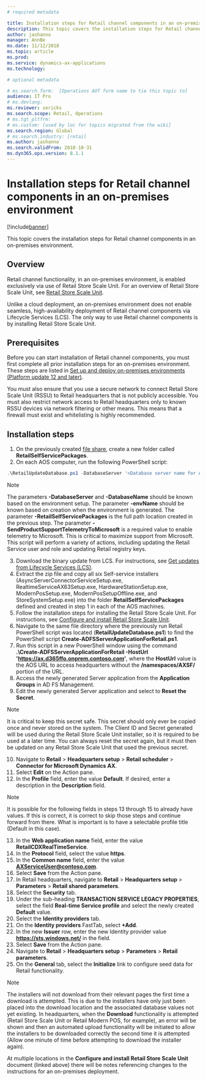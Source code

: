 ```yaml
---
# required metadata

title: Installation steps for Retail channel components in an on-premises environment
description: This topic covers the installation steps for Retail channel components in an on-premises environment. 
author: jashanno
manager: AnnBe
ms.date: 11/12/2018
ms.topic: article
ms.prod: 
ms.service: dynamics-ax-applications
ms.technology: 

# optional metadata

# ms.search.form:  [Operations AOT form name to tie this topic to]
audience: IT Pro
# ms.devlang: 
ms.reviewer: sericks
ms.search.scope: Retail, Operations 
# ms.tgt_pltfrm: 
# ms.custom: [used by loc for topics migrated from the wiki]
ms.search.region: Global
# ms.search.industry: [retail
ms.author: jashanno
ms.search.validFrom: 2018-10-31
ms.dyn365.ops.version: 8.1.1
---
```


# Installation steps for Retail channel components in an on-premises environment

[!include[banner](../includes/banner.md)]

This topic covers the installation steps for Retail channel components in an on-premises environment.

## Overview

Retail channel functionality, in an on-premises environment, is enabled exclusively via use of Retail Store Scale Unit. For an overview of Retail Store Scale Unit, see [Retail Store Scale Unit](../../retail/dev-itpro/retail-store-system-begin.md). 

Unlike a cloud deployment, an on-premises environment does not enable seamless, high-availability deployment of Retail channel components via Lifecycle Services (LCS). The only way to use Retail channel components is by installing Retail Store Scale Unit.

## Prerequisites 

Before you can start installation of Retail channel components, you must first complete all prior installation steps for an on-premises environment. These steps are listed in [Set up and deploy on-premises environments (Platform update 12 and later)](setup-deploy-on-premises-pu12.md).

You must also ensure that you use a secure network to connect Retail Store Scale Unit (RSSU) to Retail headquarters that is not publicly  accessible. You must also restrict network access to Retail headquarters only to known RSSU devices via network filtering or other means.  This means that a firewall must exist and whitelisting is highly recommended.

## Installation steps

1.	On the previously created [file share](https://docs.microsoft.com/en-us/dynamics365/unified-operations/dev-itpro/deployment/setup-deploy-on-premises-pu12#setupfile), create a new folder called **RetailSelfServicePackages**.
2.	On each AOS computer, run the following PowerShell script:

```powershell
.\RetailUpdateDatabase.ps1 -DatabaseServer '<Database server name for AOS database -DatabaseName 'Database name for AOS database ' -envName '<Environment name>' -RetailSelfServicePackages '<Local path of Retail self-service packages>’ -SendProductSupportTelemetryToMicrosoft
```
> [!NOTE]
> The parameters **-DatabaseServer** and **-DatabaseName** should be known based on the environment setup.
> The parameter **-envName** should be known based on creation when the environment is generated.
> The parameter **-RetailSelfServicePackages** is the full path location created in the previous step.
> The parameter **-SendProductSupportTelemetryToMicrosoft** is a required value to enable telemetry to Microsoft.  This is critical to maximize support from Microsoft.
> This script will perform a variety of actions, including updating the Retail Service user and role and updating Retail registry keys.
  
3.	Download the binary update from LCS. For instructions, see [Get updates from Lifecycle Services (LCS)](../migration-upgrade/download-hotfix-lcs.md).
4.	Extract the zip file and copy all six Self-service installers (AsyncServerConnectorServiceSetup.exe, RealtimeServiceAX63Setup.exe, HardwareStationSetup.exe, ModernPosSetup.exe, ModernPosSetupOffline.exe, and StoreSystemSetup.exe) into the folder **RetailSelfServicePackages** defined and created in step 1 in each of the AOS machines.
5.	Follow the installation steps for installing the Retail Store Scale Unit. For instructions, see [Configure and install Retail Store Scale Unit](../../retail/dev-itpro/retail-store-scale-unit-configuration-installation.md).
6.  Navigate to the same file directory where the previously run Retail PowerShell script was located (**RetailUpdateDatabase.ps1**) to find the PowerShell script **Create-ADFSServerApplicationForRetail.ps1**.
7.  Run this script in a new PowerShell window using the command **.\Create-ADFSServerApplicationForRetail -HostUrl 'https://ax.d365ffo.onprem.contoso.com'**, where the **HostUrl** value is the AOS URL to access headquarters without the **/namespaces/AXSF/** portion of the URL.
8.  Access the newly generated Server application from the **Application Groups** in AD FS Management.
9.  Edit the newly generated Server application and select to **Reset the Secret**.

> [!NOTE]
> It is critical to keep this secret safe.  This secret should only ever be copied once and never stored on the system.  The Client ID and Secret generated will be used during the Retail Store Scale Unit installer, so it is required to be used at a later time.  You can always reset the secret again, but it must then be updated on any Retail Store Scale Unit that used the previous secret.

10.  Navigate to **Retail** &gt; **Headquarters setup** &gt; **Retail scheduler** &gt; **Connector for Microsoft Dynamics AX**.
11.  Select **Edit** on the Action pane.
12.  In the **Profile** field, enter the value **Default**.  If desired, enter a description in the **Description** field.

> [!NOTE]
> It is possible for the following fields in steps 13 through 15 to already have values.  If this is correct, it is correct to skip those steps and continue forward from there.  What is important is to have a selectable profile title (Default in this case).

13.  In the  **Web application name** field, enter the value **RetailCDXRealTimeService**.
14.  In the **Protocol** field, select the value **https**.
15.  In the **Common name** field, enter the value **AXServiceUser@contoso.com**.
16.  Select **Save** from the Action pane.
17.  In Retail headquarters, navigate to **Retail** &gt; **Headquarters setup** &gt; **Parameters** &gt; **Retail shared parameters**.
18.  Select the **Security** tab.
19.  Under the sub-heading **TRANSACTION SERVICE LEGACY PROPERTIES**, select the field **Real-time Service profile** and select the newly created **Default** value.
20.  Select the **Identity providers** tab.
21.  On the **Identity providers** FastTab, select **+Add**.
22.  In the new **Issuer** row, enter the new Identity provider value **https://sts.windows.net/** in the field.
23.  Select **Save** from the Action pane.
24.  Navigate to **Retail** &gt; **Headquarters setup** &gt; **Parameters** &gt; **Retail parameters**.
25.  On the **General** tab, select the **Initialize** link to configure seed data for Retail functionality.

> [!NOTE]
> The installers will not download from their relevant pages the first time a download is attempted.  This is due to the installers have only just been placed into the download location and the associated database values not yet existing.  In headquarters, when the **Download** functionality is attempted (Retail Store Scale Unit or Retail Modern POS, for example), an error will be shown and then an automated upload functionality will be initiated to allow the installers to be downloaded correctly the second time it is attempted (Allow one minute of time before attempting to download the installer again).
> 
> At multiple locations in the **Configure and install Retail Store Scale Unit** document (linked above) there will be notes referencing changes to the instructions for an on-premises deployment.

